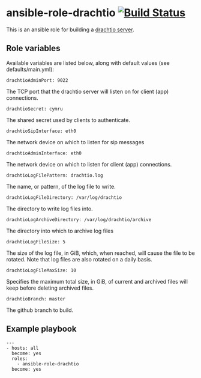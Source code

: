 # ansible-role-drachtio [![Build Status](https://secure.travis-ci.org/davehorton/ansible-role-drachtio.png)](http://travis-ci.org/davehorton/ansible-role-drachtio)

This is an ansible role for building a [drachtio server](https://github.com/davehorton/drachtio-server). 

## Role variables

Available variables are listed below, along with default values (see defaults/main.yml):

```
drachtioAdminPort: 9022
```
The TCP port that the drachtio server will listen on for client (app) connections.

```
drachtioSecret: cymru
```
The shared secret used by clients to authenticate.

```
drachtioSipInterface: eth0
```
The network device on which to listen for sip messages

```
drachtioAdminInterface: eth0
```
The network device on which to listen for client (app) connections.

```
drachtioLogFilePattern: drachtio.log
```
The name, or pattern, of the log file to write.  

```
drachtioLogFileDirectory: /var/log/drachtio
```
The directory to write log files into.

```
drachtioLogArchiveDirectory: /var/log/drachtio/archive
```
The directory into which to archive log files

```
drachtioLogFileSize: 5
```
The size of the log file, in GiB, which, when reached, will cause the file to be rotated.  Note that log files are also rotated on a daily basis.

```
drachtioLogFileMaxSize: 10
```
Specifies the maximum total size, in GiB, of current and archived files will keep before deleting archived files.

```
drachtioBranch: master
```
The github branch to build.


## Example playbook
```
---
- hosts: all
  become: yes
  roles:
    - ansible-role-drachtio
  become: yes
```
